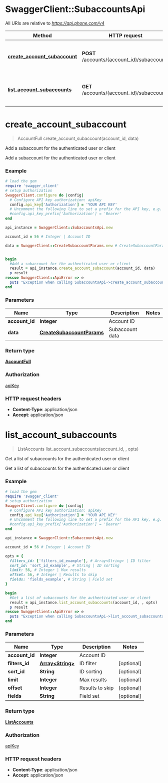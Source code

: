# SwaggerClient::SubaccountsApi

All URIs are relative to *https://api.phone.com/v4*

Method | HTTP request | Description
------------- | ------------- | -------------
[**create_account_subaccount**](SubaccountsApi.md#create_account_subaccount) | **POST** /accounts/{account_id}/subaccounts | Add a subaccount for the authenticated user or client
[**list_account_subaccounts**](SubaccountsApi.md#list_account_subaccounts) | **GET** /accounts/{account_id}/subaccounts | Get a list of subaccounts for the authenticated user or client


# **create_account_subaccount**
> AccountFull create_account_subaccount(account_id, data)

Add a subaccount for the authenticated user or client

Add a subaccount for the authenticated user or client

### Example
```ruby
# load the gem
require 'swagger_client'
# setup authorization
SwaggerClient.configure do |config|
  # Configure API key authorization: apiKey
  config.api_key['Authorization'] = 'YOUR API KEY'
  # Uncomment the following line to set a prefix for the API key, e.g. 'Bearer' (defaults to nil)
  #config.api_key_prefix['Authorization'] = 'Bearer'
end

api_instance = SwaggerClient::SubaccountsApi.new

account_id = 56 # Integer | Account ID

data = SwaggerClient::CreateSubaccountParams.new # CreateSubaccountParams | Subaccount data


begin
  #Add a subaccount for the authenticated user or client
  result = api_instance.create_account_subaccount(account_id, data)
  p result
rescue SwaggerClient::ApiError => e
  puts "Exception when calling SubaccountsApi->create_account_subaccount: #{e}"
end
```

### Parameters

Name | Type | Description  | Notes
------------- | ------------- | ------------- | -------------
 **account_id** | **Integer**| Account ID | 
 **data** | [**CreateSubaccountParams**](CreateSubaccountParams.md)| Subaccount data | 

### Return type

[**AccountFull**](AccountFull.md)

### Authorization

[apiKey](../README.md#apiKey)

### HTTP request headers

 - **Content-Type**: application/json
 - **Accept**: application/json



# **list_account_subaccounts**
> ListAccounts list_account_subaccounts(account_id, , opts)

Get a list of subaccounts for the authenticated user or client

Get a list of subaccounts for the authenticated user or client

### Example
```ruby
# load the gem
require 'swagger_client'
# setup authorization
SwaggerClient.configure do |config|
  # Configure API key authorization: apiKey
  config.api_key['Authorization'] = 'YOUR API KEY'
  # Uncomment the following line to set a prefix for the API key, e.g. 'Bearer' (defaults to nil)
  #config.api_key_prefix['Authorization'] = 'Bearer'
end

api_instance = SwaggerClient::SubaccountsApi.new

account_id = 56 # Integer | Account ID

opts = { 
  filters_id: ['filters_id_example'], # Array<String> | ID filter
  sort_id: 'sort_id_example', # String | ID sorting
  limit: 56, # Integer | Max results
  offset: 56, # Integer | Results to skip
  fields: 'fields_example', # String | Field set
}

begin
  #Get a list of subaccounts for the authenticated user or client
  result = api_instance.list_account_subaccounts(account_id, , opts)
  p result
rescue SwaggerClient::ApiError => e
  puts "Exception when calling SubaccountsApi->list_account_subaccounts: #{e}"
end
```

### Parameters

Name | Type | Description  | Notes
------------- | ------------- | ------------- | -------------
 **account_id** | **Integer**| Account ID | 
 **filters_id** | [**Array&lt;String&gt;**](String.md)| ID filter | [optional] 
 **sort_id** | **String**| ID sorting | [optional] 
 **limit** | **Integer**| Max results | [optional] 
 **offset** | **Integer**| Results to skip | [optional] 
 **fields** | **String**| Field set | [optional] 

### Return type

[**ListAccounts**](ListAccounts.md)

### Authorization

[apiKey](../README.md#apiKey)

### HTTP request headers

 - **Content-Type**: application/json
 - **Accept**: application/json



